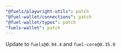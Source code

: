 ```yaml
---
"@fuels/playwright-utils": patch
"@fuel-wallet/connections": patch
"@fuel-wallet/types": patch
"fuels-wallet": patch
---
```


Update to `fuels@0.94.4` and `fuel-core@0.35.0`
